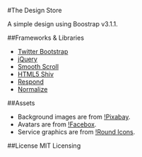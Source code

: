 #The Design Store

A simple design using Boostrap v3.1.1.

##Frameworks & Libraries
- [Twitter Bootstrap](https://github.com/twbs/bootstrap)
- [jQuery](https://jquery.com/)
- [Smooth Scroll](https://github.com/cferdinandi/smooth-scroll)
- [HTML5 Shiv](https://github.com/aFarkas/html5shiv)
- [Respond](https://github.com/scottjehl/Respond)
- [Normalize](https://github.com/necolas/normalize.css)

##Assets
- Background images are from [!Pixabay](https://pixabay.com).
- Avatars are from [!Facebox](http://facebox.io/).
- Service graphics are from [!Round Icons](https://roundicons.com/).

##License
MIT Licensing